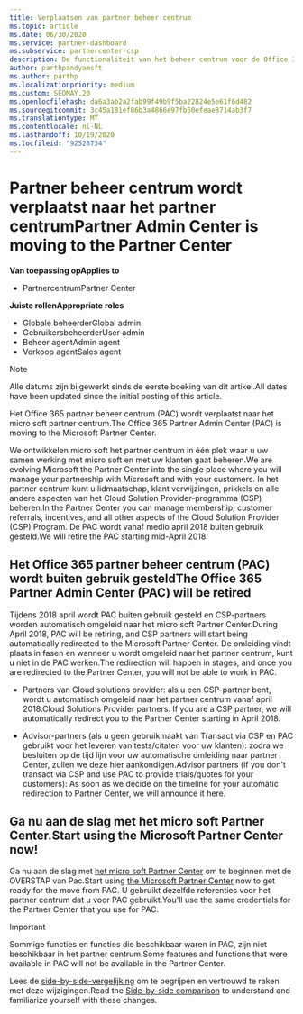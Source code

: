```yaml
---
title: Verplaatsen van partner beheer centrum
ms.topic: article
ms.date: 06/30/2020
ms.service: partner-dashboard
ms.subservice: partnercenter-csp
description: De functionaliteit van het beheer centrum voor de Office 365-partner wordt verplaatst naar het partner centrum. Ontdek wat dit betekent en hoe u dingen kunt doen in Partner Center.
author: parthpandyamsft
ms.author: parthp
ms.localizationpriority: medium
ms.custom: SEOMAY.20
ms.openlocfilehash: da6a3ab2a2fab99f49b9f5ba22824e5e61f6d482
ms.sourcegitcommit: 3c45a181ef86b3a4866e97fb50efeae8714ab3f7
ms.translationtype: MT
ms.contentlocale: nl-NL
ms.lasthandoff: 10/19/2020
ms.locfileid: "92528734"
---
```

# <a name="partner-admin-center-is-moving-to-the-partner-center"></a><span data-ttu-id="89dab-104">Partner beheer centrum wordt verplaatst naar het partner centrum</span><span class="sxs-lookup"><span data-stu-id="89dab-104">Partner Admin Center is moving to the Partner Center</span></span>

<span data-ttu-id="89dab-105">**Van toepassing op**</span><span class="sxs-lookup"><span data-stu-id="89dab-105">**Applies to**</span></span>

- <span data-ttu-id="89dab-106">Partnercentrum</span><span class="sxs-lookup"><span data-stu-id="89dab-106">Partner Center</span></span>

<span data-ttu-id="89dab-107">**Juiste rollen**</span><span class="sxs-lookup"><span data-stu-id="89dab-107">**Appropriate roles**</span></span>
- <span data-ttu-id="89dab-108">Globale beheerder</span><span class="sxs-lookup"><span data-stu-id="89dab-108">Global admin</span></span>
- <span data-ttu-id="89dab-109">Gebruikersbeheerder</span><span class="sxs-lookup"><span data-stu-id="89dab-109">User admin</span></span>
- <span data-ttu-id="89dab-110">Beheer agent</span><span class="sxs-lookup"><span data-stu-id="89dab-110">Admin agent</span></span>
- <span data-ttu-id="89dab-111">Verkoop agent</span><span class="sxs-lookup"><span data-stu-id="89dab-111">Sales agent</span></span>

> [!NOTE]  
> <span data-ttu-id="89dab-112">Alle datums zijn bijgewerkt sinds de eerste boeking van dit artikel.</span><span class="sxs-lookup"><span data-stu-id="89dab-112">All dates have been updated since the initial posting of this article.</span></span>

<span data-ttu-id="89dab-113">Het Office 365 partner beheer centrum (PAC) wordt verplaatst naar het micro soft partner centrum.</span><span class="sxs-lookup"><span data-stu-id="89dab-113">The Office 365 Partner Admin Center (PAC) is moving to the Microsoft Partner Center.</span></span>

<span data-ttu-id="89dab-114">We ontwikkelen micro soft het partner centrum in één plek waar u uw samen werking met micro soft en met uw klanten gaat beheren.</span><span class="sxs-lookup"><span data-stu-id="89dab-114">We are evolving Microsoft the Partner Center into the single place where you will manage your partnership with Microsoft and with your customers.</span></span> <span data-ttu-id="89dab-115">In het partner centrum kunt u lidmaatschap, klant verwijzingen, prikkels en alle andere aspecten van het Cloud Solution Provider-programma (CSP) beheren.</span><span class="sxs-lookup"><span data-stu-id="89dab-115">In the Partner Center you can manage membership, customer referrals, incentives, and all other aspects of the Cloud Solution Provider (CSP) Program.</span></span> <span data-ttu-id="89dab-116">De PAC wordt vanaf medio april 2018 buiten gebruik gesteld.</span><span class="sxs-lookup"><span data-stu-id="89dab-116">We will retire the PAC starting mid-April 2018.</span></span>

## <a name="the-office-365-partner-admin-center-pac-will-be-retired"></a><span data-ttu-id="89dab-117">Het Office 365 partner beheer centrum (PAC) wordt buiten gebruik gesteld</span><span class="sxs-lookup"><span data-stu-id="89dab-117">The Office 365 Partner Admin Center (PAC) will be retired</span></span>

<span data-ttu-id="89dab-118">Tijdens 2018 april wordt PAC buiten gebruik gesteld en CSP-partners worden automatisch omgeleid naar het micro soft Partner Center.</span><span class="sxs-lookup"><span data-stu-id="89dab-118">During April 2018, PAC will be retiring, and CSP partners will start being automatically redirected to the Microsoft Partner Center.</span></span> <span data-ttu-id="89dab-119">De omleiding vindt plaats in fasen en wanneer u wordt omgeleid naar het partner centrum, kunt u niet in de PAC werken.</span><span class="sxs-lookup"><span data-stu-id="89dab-119">The redirection will happen in stages, and once you are redirected to the Partner Center, you will not be able to work in PAC.</span></span> 

- <span data-ttu-id="89dab-120">Partners van Cloud solutions provider: als u een CSP-partner bent, wordt u automatisch omgeleid naar het partner centrum vanaf april 2018.</span><span class="sxs-lookup"><span data-stu-id="89dab-120">Cloud Solutions Provider partners: If you are a CSP partner, we will automatically redirect you to the Partner Center starting in April 2018.</span></span>

- <span data-ttu-id="89dab-121">Advisor-partners (als u geen gebruikmaakt van Transact via CSP en PAC gebruikt voor het leveren van tests/citaten voor uw klanten): zodra we besluiten op de tijd lijn voor uw automatische omleiding naar partner Center, zullen we deze hier aankondigen.</span><span class="sxs-lookup"><span data-stu-id="89dab-121">Advisor partners (if you don't transact via CSP and use PAC to provide trials/quotes for your customers): As soon as we decide on the timeline for your automatic redirection to Partner Center, we will announce it here.</span></span>

## <a name="start-using-the-microsoft-partner-center-now"></a><span data-ttu-id="89dab-122">Ga nu aan de slag met het micro soft Partner Center.</span><span class="sxs-lookup"><span data-stu-id="89dab-122">Start using the Microsoft Partner Center now!</span></span>

<span data-ttu-id="89dab-123">Ga nu aan de slag met [het micro soft Partner Center](https://partnercenter.microsoft.com/) om te beginnen met de OVERSTAP van Pac.</span><span class="sxs-lookup"><span data-stu-id="89dab-123">Start using [the Microsoft Partner Center](https://partnercenter.microsoft.com/) now to get ready for the move from PAC.</span></span>  <span data-ttu-id="89dab-124">U gebruikt dezelfde referenties voor het partner centrum dat u voor PAC gebruikt.</span><span class="sxs-lookup"><span data-stu-id="89dab-124">You'll use the same credentials for the Partner Center that you use for PAC.</span></span>

> [!IMPORTANT]  
> <span data-ttu-id="89dab-125">Sommige functies en functies die beschikbaar waren in PAC, zijn niet beschikbaar in het partner centrum.</span><span class="sxs-lookup"><span data-stu-id="89dab-125">Some features and functions that were available in PAC will not be available in the Partner Center.</span></span>

 <span data-ttu-id="89dab-126">Lees de [side-by-side-vergelijking](moving-from-pac-to-pc.md) om te begrijpen en vertrouwd te raken met deze wijzigingen.</span><span class="sxs-lookup"><span data-stu-id="89dab-126">Read the [Side-by-side comparison](moving-from-pac-to-pc.md) to understand and familiarize yourself with these changes.</span></span> 